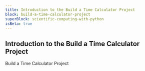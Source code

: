 ```yaml
---
title: Introduction to the Build a Time Calculator Project
block: build-a-time-calculator-project
superBlock: scientific-computing-with-python
isBeta: true
---
```


## Introduction to the Build a Time Calculator Project

Build a Time Calculator Project
